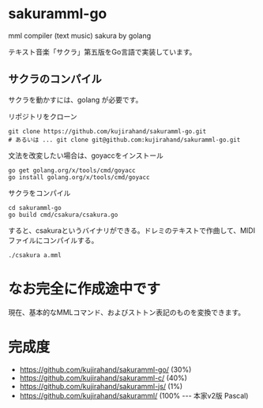 # sakuramml-go
mml compiler (text music) sakura by golang

テキスト音楽「サクラ」第五版をGo言語で実装しています。

## サクラのコンパイル

サクラを動かすには、golang が必要です。

リポジトリをクローン

```
git clone https://github.com/kujirahand/sakuramml-go.git
# あるいは ... git clone git@github.com:kujirahand/sakuramml-go.git
```

文法を改変したい場合は、goyaccをインストール

```
go get golang.org/x/tools/cmd/goyacc
go install golang.org/x/tools/cmd/goyacc
```

サクラをコンパイル

```
cd sakuramml-go
go build cmd/csakura/csakura.go
```

すると、csakuraというバイナリができる。ドレミのテキストで作曲して、MIDIファイルにコンパイルする。

```
./csakura a.mml
```

# なお完全に作成途中です

現在、基本的なMMLコマンド、およびストトン表記のものを変換できます。

# 完成度

- https://github.com/kujirahand/sakuramml-go/ (30%)
- https://github.com/kujirahand/sakuramml-c/ (40%)
- https://github.com/kujirahand/sakuramml-js/ (1%)
- https://github.com/kujirahand/sakuramml/ (100% --- 本家v2版 Pascal)


